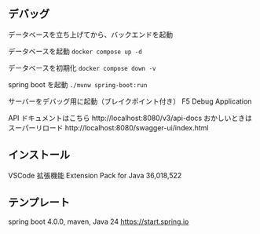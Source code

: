 ## デバッグ
データベースを立ち上げてから、バックエンドを起動

データベースを起動
`docker compose up -d`

データベースを初期化
`docker compose down -v`

spring boot を起動
`./mvnw spring-boot:run`

サーバーをデバッグ用に起動（ブレイクポイント付き）
F5 Debug Application

API ドキュメントはこちら
http://localhost:8080/v3/api-docs
おかしいときはスーパーリロード
http://localhost:8080/swagger-ui/index.html

## インストール
VSCode 拡張機能
Extension Pack for Java 36,018,522

## テンプレート
spring boot 4.0.0, maven, Java 24
https://start.spring.io
